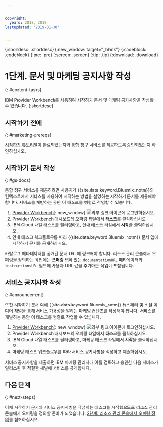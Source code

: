 ```yaml
---


copyright:
  years: 2018, 2019
lastupdated: "2019-01-30"


---
```


{:shortdesc: .shortdesc}
{:new_window: target="_blank"}
{:codeblock: .codeblock}
{:pre: .pre}
{:screen: .screen}
{:tip: .tip}
{:download: .download}

# 1단계. 문서 및 마케팅 공지사항 작성
{: #content-tasks}

IBM Provider Workbench를 사용하여 시작하기 문서 및 마케팅 공지사항을 작성할 수 있습니다.
{:shortdesc}

## 시작하기 전에
{: #marketing-prereqs}

[시작하기 튜토리얼](/docs/third-party?topic=third-party-get-started#get-started)이 완료되었는지와 통합 청구 서비스를 제공하도록 승인되었는지 확인하십시오.

## 시작하기 문서 작성
{: #gs-docs}

통합 청구 서비스를 제공하려면 사용자가 {{site.data.keyword.Bluemix_notm}}의 컨텍스트에서 서비스를 사용하여 시작하는 방법을 설명하는 시작하기 문서를 제공해야 합니다. 서비스를 개발하는 동안 이 태스크를 병렬로 작업할 수 있습니다.

1. [Provider Workbench](https://www.ibm.com/marketplace/workbench/){: new_window} ![외부 링크 아이콘](../icons/launch-glyph.svg "외부 링크 아이콘")에 로그인하십시오.
2. Provider Workbench 대시보드의 오퍼링 타일에서 **태스크**를 클릭하십시오.
3. IBM Cloud 나열 태스크를 필터링하고, 안내 태스크 타일에서 **시작**을 클릭하십시오.
4. 안내 태스크 워크플로우를 따라 {{site.data.keyword.Bluemix_notm}} 문서 앱에 시작하기 문서를 공개하십시오.

카탈로그 메타데이터를 공개된 문서 URL에 링크해야 합니다. 리소스 관리 콘솔에서 오퍼링을 정의하는 작업에는 **오퍼링** 탭에 있는 `documentationURL` 메타데이터와 `instructionsURL` 필드에 사용자 URL 값을 추가하는 작업이 포함됩니다.

## 서비스 공지사항 작성
{: #announcement}

또한 시작하기 문서 외에 {{site.data.keyword.Bluemix_notm}} 뉴스레터 및 소셜 미디어 채널을 통해 서비스 가용성을 알리는 마케팅 컨텐츠를 작성해야 합니다. 서비스를 개발하는 동안 이 태스크를 병렬로 작업할 수 있습니다.

1. [Provider Workbench](https://www.ibm.com/marketplace/workbench/){: new_window} ![외부 링크 아이콘](../icons/launch-glyph.svg "외부 링크 아이콘")에 로그인하십시오.
2. Provider Workbench 대시보드의 오퍼링 타일에서 **태스크**를 클릭하십시오.
3. IBM Cloud 나열 태스크를 필터링하고, 마케팅 태스크 타일에서 **시작**을 클릭하십시오.
4. 마케팅 태스크 워크플로우를 따라 서비스 공지사항을 작성하고 제출하십시오.

서비스 공지사항을 제출하면 IBM 마케팅 관리자가 이를 검토하고 승인한 다음 서비스가 릴리스된 후 적절한 채널에 서비스를 공개합니다.

## 다음 단계
{: #next-steps}

이제 시작하기 문서와 서비스 공지사항을 작성하는 태스크를 시작했으므로 리소스 관리 콘솔에서 오퍼링을 정의할 준비가 되었습니다. [2단계: 리소스 관리 콘솔에서 오퍼링 정의](/docs/third-party?topic=third-party-step2-define#step2-define)를 참조하십시오.

